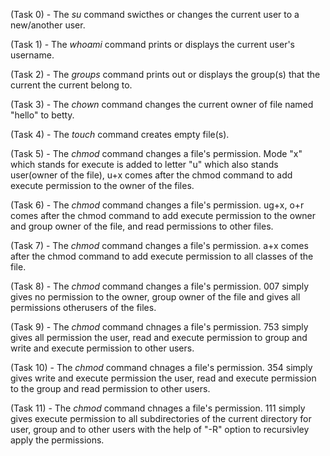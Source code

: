 (Task 0) - The *su* command swicthes or changes the current user to a new/another user.

(Task 1) - The *whoami* command  prints or displays the current user's username.

(Task 2) - The *groups* command prints out or displays the group(s) that the current the current belong  to.

(Task 3) - The *chown* command changes the current owner of file named "hello" to betty.

(Task 4) - The *touch* command creates empty file(s).

(Task 5) - The *chmod* command changes a file's permission. Mode "x" which stands for execute is added to letter "u" which also stands user(owner of the file), u+x comes after the chmod command to add execute permission to the owner of the files.

(Task 6) - The *chmod* command changes a file's permission. ug+x, o+r comes after the chmod command to add execute permission to the owner and group owner of the file, and read permissions to other files.

(Task 7) - The *chmod* command changes a file's permission. a+x comes after the chmod command to add execute permission to all classes of the file.

(Task 8) - The *chmod* command changes a file's permission. 007 simply gives no permission to the owner, group owner of the file and gives all permissions otherusers of the files.

(Task 9) - The *chmod* command chnages a file's permission. 753 simply gives all permission the user, read and execute permission to group and write and execute permission to other users.

(Task 10) - The *chmod* command chnages a file's permission. 354 simply gives write and execute permission the user, read and execute permission to the group and read permission to other users.

(Task 11) - The *chmod* command chnages a file's permission. 111 simply gives execute permission to all subdirectories of the current directory for user, group and to other users with the help of "-R" option to recursivley apply the permissions.
